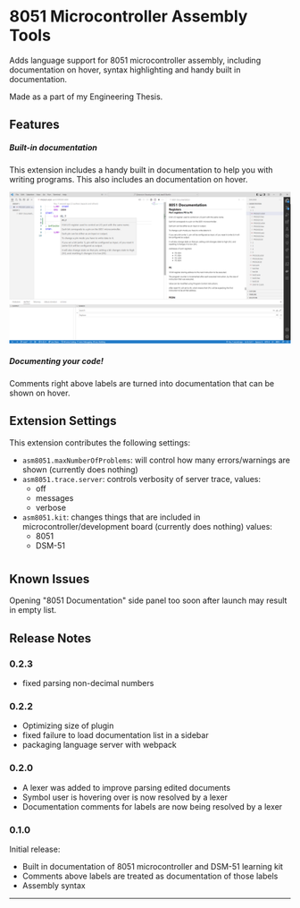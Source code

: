 # 8051 Microcontroller Assembly Tools

Adds language support for 8051 microcontroller assembly, including documentation on hover, syntax highlighting and handy built in documentation.

Made as a part of my Engineering Thesis.

## Features

##### Built-in documentation

This extension includes a handy built in documentation to help you with writing programs. This also includes an documentation on hover.

![Built-in documentation](https://raw.githubusercontent.com/Epacik/8051-ASM-Plugin/main/plugins/vscode/images/docs.png)

##### Documenting your code!

Comments right above labels are turned into documentation that can be shown on hover.

## Extension Settings

This extension contributes the following settings:

* `asm8051.maxNumberOfProblems`: will control how many errors/warnings are shown (currently does nothing)
* `asm8051.trace.server`: controls verbosity of server trace, 
  values:
  * off
  * messages
  * verbose 
* `asm8051.kit`: changes things that are included in microcontroller/development board (currently does nothing)
  values:
  * 8051
  * DSM-51

# 

## Known Issues

Opening "8051 Documentation" side panel too soon after launch may result in empty list.

## Release Notes

### 0.2.3

- fixed parsing non-decimal numbers

### 0.2.2

- Optimizing size of plugin
- fixed failure to load documentation list in a sidebar
- packaging language server with webpack

### 0.2.0

- A lexer was added to improve parsing edited documents
- Symbol user is hovering over is now resolved by a lexer
- Documentation comments for labels are now being resolved by a lexer

### 0.1.0

Initial release:

- Built in documentation of 8051 microcontroller and DSM-51 learning kit
- Comments above labels are treated as documentation of those labels
- Assembly syntax

-----------------------------------------------------------------------------------------------------------
